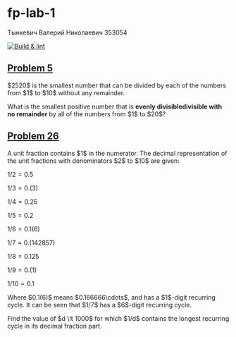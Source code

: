 # fp-lab-1

Тынкевич Валерий Николаевич
353054

[![Build & lint](https://github.com/nerfthisdev/fp-lab-1/actions/workflows/ci.yml/badge.svg)](https://github.com/nerfthisdev/fp-lab-1/actions/workflows/ci.yml)

## [Problem 5](https://projecteuler.net/problem=5)

<p>$2520$ is the smallest number that can be divided by each of the numbers from $1$ to $10$ without any remainder.</p>
<p>What is the smallest positive number that is <strong class="tooltip">evenly divisible<span class="tooltiptext">divisible with no remainder</span></strong> by all of the numbers from $1$ to $20$?</p>

## [Problem 26](https://projecteuler.net/problem=26)

<p>A unit fraction contains $1$ in the numerator. The decimal representation of the unit fractions with denominators $2$ to $10$ are given:</p>

$1/2 = 0.5$

$1/3 =0.(3)$

$1/4 =0.25$

$1/5 = 0.2$

$1/6 = 0.1(6)$

$1/7 = 0.(142857)$

$1/8 = 0.125$

$1/9 = 0.(1)$

$1/10 = 0.1$

<p>Where $0.1(6)$ means $0.166666\cdots$, and has a $1$-digit recurring cycle. It can be seen that $1/7$ has a $6$-digit recurring cycle.</p>
<p>Find the value of $d \lt 1000$ for which $1/d$ contains the longest recurring cycle in its decimal fraction part.</p>
